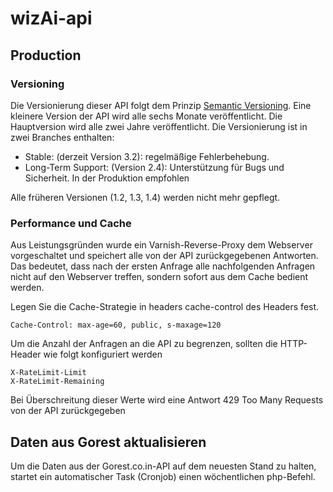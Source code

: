 # wizAi-api

## Production
### Versioning

Die Versionierung dieser API folgt dem Prinzip [Semantic Versioning](https://semver.org/).
Eine kleinere Version der API wird alle sechs Monate veröffentlicht. Die Hauptversion wird alle zwei Jahre veröffentlicht. Die Versionierung ist in zwei Branches enthalten:
- Stable: (derzeit Version 3.2): regelmäßige Fehlerbehebung.
- Long-Term Support: (Version 2.4): Unterstützung für Bugs und Sicherheit. In der Produktion empfohlen

Alle früheren Versionen (1.2, 1.3, 1.4) werden nicht mehr gepflegt.
### Performance und Cache

Aus Leistungsgründen wurde ein Varnish-Reverse-Proxy dem Webserver vorgeschaltet und speichert alle von der API zurückgegebenen Antworten. Das bedeutet, dass nach der ersten Anfrage alle nachfolgenden Anfragen nicht auf den Webserver treffen, sondern sofort aus dem Cache bedient werden.

Legen Sie die Cache-Strategie in headers cache-control des Headers fest.
```
Cache-Control: max-age=60, public, s-maxage=120
```

Um die Anzahl der Anfragen an die API zu begrenzen, sollten die HTTP-Header wie folgt konfiguriert werden

```
X-RateLimit-Limit 
X-RateLimit-Remaining
```

Bei Überschreitung dieser Werte wird eine Antwort 429 Too Many Requests von der API zurückgegeben

## Daten aus Gorest aktualisieren 

Um die Daten aus der Gorest.co.in-API auf dem neuesten Stand zu halten, startet ein automatischer Task (Cronjob) einen wöchentlichen php-Befehl. 